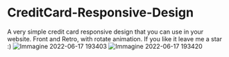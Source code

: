 # CreditCard-Responsive-Design
A very simple credit card responsive design that you can use in your website.
Front and Retro, with rotate animation.
If you like it leave me a star :)
![Immagine 2022-06-17 193403](https://user-images.githubusercontent.com/105174739/174349559-b1187572-6b64-4988-a2c2-5313fcc7aea7.png)
![Immagine 2022-06-17 193420](https://user-images.githubusercontent.com/105174739/174349570-ec4d3bac-1c6d-4424-a893-019880a69979.png)
